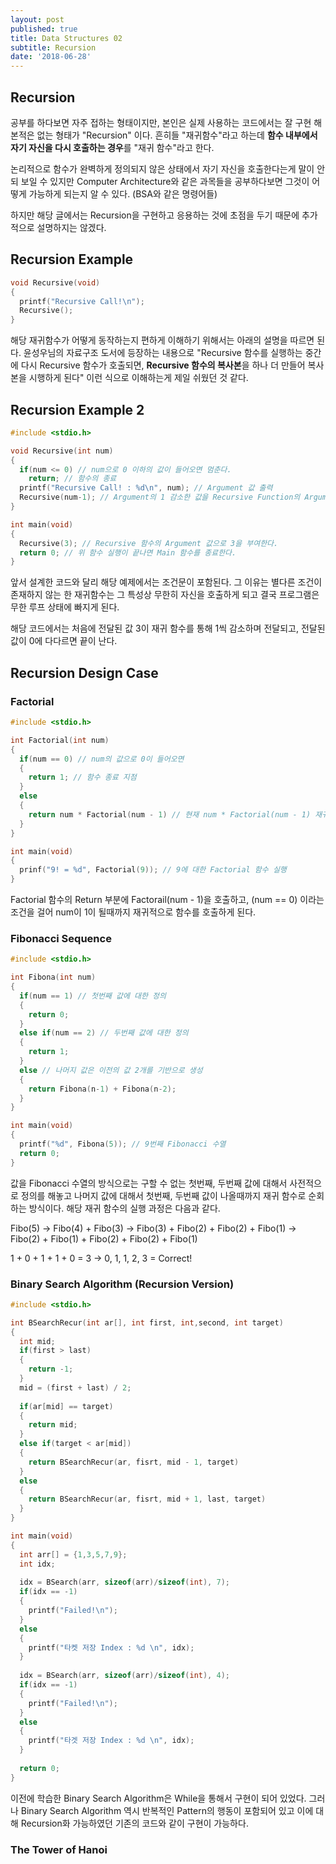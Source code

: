 ```yaml
---
layout: post
published: true
title: Data Structures 02
subtitle: Recursion
date: '2018-06-28'
---
```

## Recursion

공부를 하다보면 자주 접하는 형태이지만, 본인은 실제 사용하는 코드에서는 잘 구현 해본적은 없는 형태가 "Recursion" 이다. 흔히들 "재귀함수"라고 하는데 **함수 내부에서 자기 자신을 다시 호출하는 경우**를 "재귀 함수"라고 한다.

논리적으로 함수가 완벽하게 정의되지 않은 상태에서 자기 자신을 호출한다는게 말이 안되 보일 수 있지만 Computer Architecture와 같은 과목들을 공부하다보면 그것이 어떻게 가능하게 되는지 알 수 있다. (BSA와 같은 명령어들)

하지만 해당 글에서는 Recursion을 구현하고 응용하는 것에 초점을 두기 때문에 추가적으로 설명하지는 않겠다.

## Recursion Example  
  
```c
void Recursive(void)
{
  printf("Recursive Call!\n");
  Recursive();
}
```

해당 재귀함수가 어떻게 동작하는지 편하게 이해하기 위해서는 아래의 설명을 따르면 된다. 윤성우님의 자료구조 도서에 등장하는 내용으로 "Recursive 함수를 실행하는 중간에 다시 Recursive 함수가 호출되면, **Recursive 함수의 복사본**을 하나 더 만들어 복사본을 시행하게 된다" 이런 식으로 이해하는게 제일 쉬웠던 것 같다.

## Recursion Example 2

```c
#include <stdio.h>

void Recursive(int num)
{
  if(num <= 0) // num으로 0 이하의 값이 들어오면 멈춘다.
    return; // 함수의 종료
  printf("Recursive Call! : %d\n", num); // Argument 값 출력
  Recursive(num-1); // Argument의 1 감소한 값을 Recursive Function의 Argument 값으로 준다.
}

int main(void)
{
  Recursive(3); // Recursive 함수의 Argument 값으로 3을 부여한다.
  return 0; // 위 함수 실행이 끝나면 Main 함수를 종료한다.
}
```

앞서 설계한 코드와 달리 해당 예제에서는 조건문이 포함된다. 그 이유는 별다른 조건이 존재하지 않는 한 재귀함수는 그 특성상 무한히 자신을 호출하게 되고 결국 프로그램은 무한 루프 상태에 빠지게 된다.

해당 코드에서는 처음에 전달된 값 3이 재귀 함수를 통해 1씩 감소하며 전달되고, 전달된 값이 0에 다다르면 끝이 난다.

## Recursion Design Case

### Factorial

```c
#include <stdio.h>

int Factorial(int num)
{
  if(num == 0) // num의 값으로 0이 들어오면
  {
    return 1; // 함수 종료 지점
  }
  else
  {
    return num * Factorial(num - 1) // 현재 num * Factorial(num - 1) 재귀 실행
  }
}

int main(void)
{
  prinf("9! = %d", Factorial(9)); // 9에 대한 Factorial 함수 실행
}
```

Factorial 함수의 Return 부분에 Factorail(num - 1)을 호출하고, (num == 0) 이라는 조건을 걸어 num이 1이 될때까지 재귀적으로 함수를 호출하게 된다.

### Fibonacci Sequence

```c
#include <stdio.h>

int Fibona(int num)
{
  if(num == 1) // 첫번째 값에 대한 정의
  {
    return 0;
  }
  else if(num == 2) // 두번째 값에 대한 정의
  {
    return 1;
  }
  else // 나머지 값은 이전의 값 2개를 기반으로 생성
  {
    return Fibona(n-1) + Fibona(n-2);
  }
}

int main(void)
{
  printf("%d", Fibona(5)); // 9번째 Fibonacci 수열
  return 0;
}
```
값을 Fibonacci 수열의 방식으로는 구할 수 없는 첫번째, 두번째 값에 대해서 사전적으로 정의를 해놓고 나머지 값에 대해서 첫번째, 두번째 값이 나올때까지 재귀 함수로 순회하는 방식이다. 해당 재귀 함수의 실행 과정은 다음과 같다.

Fibo(5) -> Fibo(4) + Fibo(3) -> Fibo(3) + Fibo(2) + Fibo(2) + Fibo(1) -> Fibo(2) + Fibo(1) + Fibo(2) + Fibo(2) + Fibo(1)

1 + 0 + 1 + 1 + 0 = 3 -> 0, 1, 1, 2, 3 = Correct!

### Binary Search Algorithm (Recursion Version)

```c
#include <stdio.h>

int BSearchRecur(int ar[], int first, int,second, int target)
{
  int mid;
  if(first > last)
  {
    return -1;
  }
  mid = (first + last) / 2;
  
  if(ar[mid] == target)
  {
    return mid;
  }
  else if(target < ar[mid])
  {
    return BSearchRecur(ar, fisrt, mid - 1, target)
  }
  else
  {
    return BSearchRecur(ar, fisrt, mid + 1, last, target)
  }
}

int main(void)
{
  int arr[] = {1,3,5,7,9};
  int idx;
  
  idx = BSearch(arr, sizeof(arr)/sizeof(int), 7);
  if(idx == -1)
  {
    printf("Failed!\n");
  }
  else
  {
    printf("타켓 저장 Index : %d \n", idx);
  }
  
  idx = BSearch(arr, sizeof(arr)/sizeof(int), 4);
  if(idx == -1)
  {
    printf("Failed!\n");
  }
  else
  {
    printf("타겟 저장 Index : %d \n", idx);
  }
  
  return 0;
}
```
   
이전에 학습한 Binary Search Algorithm은 While을 통해서 구현이 되어 있었다. 그러나 Binary Search Algorithm 역시 반복적인 Pattern의 행동이 포함되어 있고 이에 대해 Recursion화 가능하였던 기존의 코드와 같이 구현이 가능하다.


### The Tower of Hanoi

